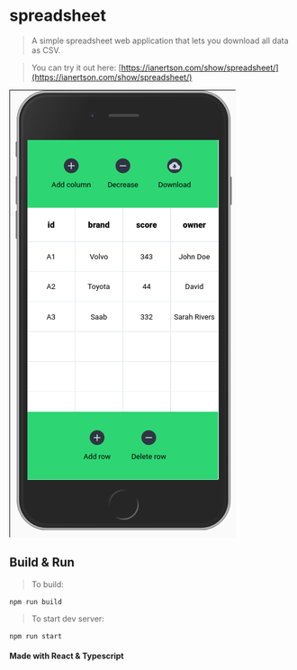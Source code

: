 # spreadsheet
> A simple spreadsheet web application that lets you download all data as CSV.  

> You can try it out here: [https://ianertson.com/show/spreadsheet/](https://ianertson.com/show/spreadsheet/)

![demo.png](demo.png)


## Build & Run
> To build:
```
npm run build
```
> To start dev server:
```
npm run start
```

#### Made with React & Typescript
